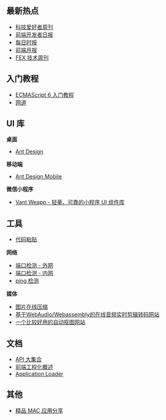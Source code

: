 ##  最新热点

- [科技爱好者周刊](http://www.ruanyifeng.com/blog/weekly/)
- [前端开发者日报](http://caibaojian.com/c/news)
- [每日时报](https://wubaiqing.github.io/zaobao/)
- [前端月报](http://blog.poetries.top/monthly/)
- [FEX 技术周刊](http://fex.baidu.com/articles/)

## 入门教程

- [ECMAScript 6 入门教程](http://es6.ruanyifeng.com/)
- [网道](http://wangdoc.com/)

## UI 库

**桌面**

- [Ant Design](https://ant.design/)

**移动端**

- [Ant Design Mobile](https://mobile.ant.design/)

**微信小程序**

- [Vant Weapp - 轻量、可靠的小程序 UI 组件库](https://youzan.github.io/vant-weapp/)

## 工具

- [代码粘贴](https://paste.ubuntu.com/)

**网络**

- [端口检测 - 外网](https://www.yougetsignal.com/tools/open-ports/)
- [端口检测 - 内网](http://coolaf.com/tool/port)
- [ping 检测](http://ping.chinaz.com/)

**媒体**

- [图片在线压缩](https://tinypng.com/)
- [基于WebAudio/Webassembly的在线音频实时剪辑转码网站](http://www.xaudiopro.com)
- [一个比较好用的自动抠图网站](https://bgeraser.com/index.html)

## 文档

- [API 大集合](https://devdocs.io/)
- [前端工程化概述](https://www.kancloud.cn/csnikey/fepro-guide/334544)
- [Application Loader](https://help.apple.com/itc/apploader/)

## 其他

- [精品 MAC 应用分享](https://xclient.info)
